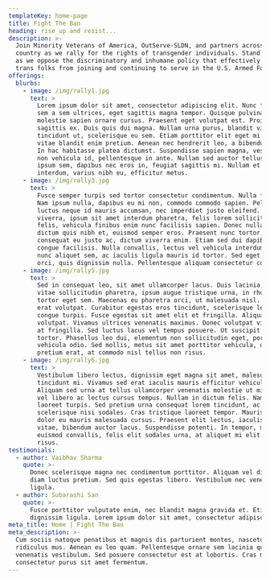 ```yaml
---
templateKey: home-page
title: Fight The Ban
heading: rise up and resist...
description: >-
  Join Minority Veterans of America, OutServe-SLDN, and partners across the
  country as we rally for the rights of transgender individuals. Stand with us
  as we oppose the discriminatory and inhumane policy that effectively bans
  trans folks from joining and continuing to serve in the U.S. Armed Forces.
offerings:
  blurbs:
    - image: /img/rally1.jpg
      text: >
        Lorem ipsum dolor sit amet, consectetur adipiscing elit. Nunc finibus
        sem a sem ultrices, eget sagittis magna tempor. Quisque pulvinar lorem
        molestie sapien ornare cursus. Praesent eget volutpat est. Proin at
        sagittis ex. Duis quis dui magna. Nullam urna purus, blandit vitae
        tincidunt ut, scelerisque eu sem. Etiam porttitor elit eget mi luctus,
        vitae blandit enim pretium. Aenean nec hendrerit leo, a bibendum magna.
        In hac habitasse platea dictumst. Suspendisse sapien magna, vestibulum
        non vehicula id, pellentesque in ante. Nullam sed auctor tellus. Sed
        ipsum sem, dapibus nec eros in, feugiat sagittis mi. Nullam et dui
        interdum, varius nibh eu, efficitur metus.
    - image: /img/rally3.jpg
      text: >
        Fusce semper turpis sed tortor consectetur condimentum. Nulla facilisi.
        Nam ipsum nulla, dapibus eu mi non, commodo commodo sapien. Pellentesque
        luctus neque id mauris accumsan, nec imperdiet justo eleifend. Nulla
        viverra, ipsum sit amet interdum pharetra, felis lorem sollicitudin
        felis, vehicula finibus enim nunc facilisis sapien. Donec nulla nisi,
        dictum quis nibh et, euismod semper eros. Praesent nunc tortor,
        consequat eu justo ac, dictum viverra enim. Etiam sed dui dapibus mauris
        congue facilisis. Nulla convallis, lectus vel vehicula interdum, turpis
        nunc aliquet sem, ac iaculis ligula mauris id tortor. Sed eget ornare
        orci, quis dignissim nulla. Pellentesque aliquam consectetur congue.
    - image: /img/rally5.jpg
      text: >
        Sed in consequat leo, sit amet ullamcorper lacus. Duis lacinia, metus
        vitae sollicitudin pharetra, ipsum augue tristique urna, in rhoncus quam
        tortor eget sem. Maecenas eu pharetra orci, ut malesuada nisl. Aliquam
        erat volutpat. Curabitur egestas eros tincidunt, scelerisque lectus ac,
        congue turpis. Fusce egestas sit amet elit et fringilla. Aliquam erat
        volutpat. Vivamus ultrices venenatis maximus. Donec volutpat vitae quam
        at fringilla. Sed luctus lacus vel tempus posuere. Ut suscipit auctor
        tortor. Phasellus leo dui, elementum non sollicitudin eget, porta
        vehicula odio. Sed mollis, metus sit amet porttitor vehicula, quam augue
        pretium erat, at commodo nisl tellus non risus.
    - image: /img/rally6.jpg
      text: >
        Vestibulum libero lectus, dignissim eget magna sit amet, malesuada
        tincidunt mi. Vivamus sed erat iaculis mauris efficitur vehicula.
        Aliquam sed urna at tellus ullamcorper venenatis molestie ut mi. Duis
        vel libero ac lectus cursus tempus. Nullam in dictum felis. Nam sed
        laoreet turpis. Sed pretium urna consequat lorem tincidunt, ac
        scelerisque nisi sodales. Cras tristique laoreet tempor. Mauris vitae
        dolor eu mauris malesuada cursus. Praesent elit lectus, iaculis vel odio
        vitae, bibendum auctor lacus. Suspendisse potenti. In tempor, massa quis
        euismod convallis, felis elit sodales urna, at aliquet mi elit auctor
        risus.
testimonials:
  - author: Vaibhav Sharma
    quote: >-
      Donec scelerisque magna nec condimentum porttitor. Aliquam vel diam sed
      diam luctus pretium. Sed quis egestas libero. Vestibulum nec venenatis
      ligula.
  - author: Subarashi San
    quote: >-
      Fusce porttitor vulputate enim, nec blandit magna gravida et. Etiam et
      dignissim ligula. Lorem ipsum dolor sit amet, consectetur adipiscing elit.
meta_title: Home | Fight The Ban
meta_description: >-
  Cum sociis natoque penatibus et magnis dis parturient montes, nascetur
  ridiculus mus. Aenean eu leo quam. Pellentesque ornare sem lacinia quam
  venenatis vestibulum. Sed posuere consectetur est at lobortis. Cras mattis
  consectetur purus sit amet fermentum.
---
```

